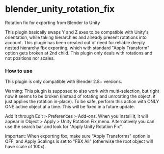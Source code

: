 # blender_unity_rotation_fix
Rotation fix for exporting from Blender to Unity

This plugin basically swaps Y and Z axes to be compatible with Unity's orientation, while taking hierarchies and already present rotations into account. This plugin has been created out of need for reliable deeply nested hierarchy fbx exporting, which with standard "Apply Transform" option gets broken at 2nd child. This plugin only deals with rotations and not positions nor scales.

### How to use

This plugin is only compatible with Blender 2.8+ versions.

Warning: This plugin is supposed to also work with multi-selection, but right now it seems to be broken (instead of rotating and unrotating the object, it just applies the rotation in-place). To be safe, perform this action with ONLY ONE active object at a time. This will be fixed in a future update.

Add it through Edit > Preferences > Add-ons. When you install it, it will appear in Object > Apply > Unity Rotation Fix menu. Alternatively you can use the search bar and look for "Apply Unity Rotation Fix".

Important: When exporting fbx, make sure "Apply Transforms" option is OFF, and Apply Scalings is set to "FBX All" (otherwise the root object will have scale of 100x).
